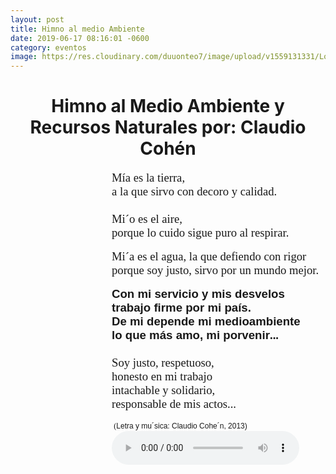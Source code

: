 ```yaml
---
layout: post
title: Himno al medio Ambiente
date: 2019-06-17 08:16:01 -0600
category: eventos
image: https://res.cloudinary.com/duuonteo7/image/upload/v1559131331/Logos/WhatsApp_Image_2019-05-18_at_14.11.12.jpg
---
```

<html>
<head>

</head>
<body>
<h1 style="text-align: center;"><strong>Himno al Medio Ambiente y Recursos Naturales por: Claudio Cohén</strong></h1>
<div dir="ltr">
<p style="margin: 0in 0in 0.0001pt 121.5pt; font-size: 12pt; font-family: 'Times New Roman',serif;"><span style="font-size: 14pt; font-family: ArialMT,serif; color: #191919;">Mía es la tierra,</span></p>
<p style="margin: 0in 0in 0.0001pt 121.5pt; font-size: 12pt; font-family: 'Times New Roman',serif;"><span style="font-size: 14pt; font-family: ArialMT,serif; color: #191919;">a la que sirvo con decoro y calidad.</span></p>
<p style="margin: 0in 0in 0.0001pt 121.5pt; font-size: 12pt; font-family: 'Times New Roman',serif;"><span style="font-size: 14pt; font-family: ArialMT,serif; color: #191919;"><br />Mi´o es el aire,</span></p>
<p style="margin: 0in 0in 0.0001pt 121.5pt; font-size: 12pt; font-family: 'Times New Roman',serif;"><span style="font-size: 14pt; font-family: ArialMT,serif; color: #191919;">porque lo cuido sigue puro al respirar.</span></p>
<p style="margin-left: 121.5pt; margin-right: 0in; font-size: 12pt; font-family: 'Times New Roman',serif;"><span style="font-size: 14pt; font-family: ArialMT,serif; color: #191919;">Mi´a es el agua, la que defiendo con rigor<br />porque soy justo, sirvo por un mundo mejor.</span></p>
<p style="margin: 0in 0in 0.0001pt 121.5pt; font-size: 12pt; font-family: 'Times New Roman',serif;"><b><span style="font-size: 14pt; font-family: Arial,sans-serif; color: #191919;">Con mi servicio y mis desvelos</span></b></p>
<p style="margin: 0in 0in 0.0001pt 121.5pt; font-size: 12pt; font-family: 'Times New Roman',serif;"><b><span style="font-size: 14pt; font-family: Arial,sans-serif; color: #191919;">trabajo firme por mi país.<br />De mi depende mi medioambiente</span></b></p>
<p style="margin: 0in 0in 0.0001pt 121.5pt; font-size: 12pt; font-family: 'Times New Roman',serif;"><b><span style="font-size: 14pt; font-family: Arial,sans-serif; color: #191919;">lo que más amo, mi porvenir</span></b><b><span style="font-size: 14pt; font-family: ArialMT,serif; color: #191919;">...</span></b></p>
<p style="margin: 0in 0in 0.0001pt 121.5pt; font-size: 12pt; font-family: 'Times New Roman',serif;"><b><span style="font-size: 14pt;">&nbsp;</span></b></p>
<p style="margin: 0in 0in 0.0001pt 121.5pt; font-size: 12pt; font-family: 'Times New Roman',serif;"><span style="font-size: 14pt; font-family: ArialMT,serif; color: #191919;">Soy justo, respetuoso,</span></p>
<p style="margin: 0in 0in 0.0001pt 121.5pt; font-size: 12pt; font-family: 'Times New Roman',serif;"><span style="font-size: 14pt; font-family: ArialMT,serif; color: #191919;">honesto en mi trabajo</span></p>
<p style="margin: 0in 0in 0.0001pt 121.5pt; font-size: 12pt; font-family: 'Times New Roman',serif;"><span style="font-size: 14pt; font-family: ArialMT,serif; color: #191919;">intachable y solidario,</span></p>
<p style="margin: 0in 0in 0.0001pt 121.5pt; font-size: 12pt; font-family: 'Times New Roman',serif;"><span style="font-size: 14pt;">r</span><span style="font-size: 14pt; font-family: ArialMT,serif; color: #191919;">esponsable de mis actos...</span><span style="font-size: 14pt;"></span></p>
<p style="margin: 0in 0in 0.0001pt 121.5pt; font-size: 12pt; font-family: 'Times New Roman',serif;"><span style="font-size: 10pt;">&nbsp;</span></p>
<p style="margin: 0in 0in 0.0001pt 121.5pt; font-size: 12pt; font-family: 'Times New Roman',serif;"><span style="font-size: 10pt;">&nbsp;</span><span style="font-size: 9pt;">(</span><span style="font-size: 9pt; font-family: Arial,sans-serif; color: #191919;">Letra y mu´sica: Claudio Cohe´n, 2013)</span></p>
<p style="margin: 0in 0in 0.0001pt 121.5pt; font-size: 12pt; font-family: 'Times New Roman',serif;"><span style="font-size: 9pt; font-family: Arial,sans-serif; color: #191919;"></span></p>
<p style="margin: 0in 0in 0.0001pt 121.5pt; font-size: 12pt; font-family: 'Times New Roman',serif;"><span style="font-size: 9pt; font-family: Arial,sans-serif; color: #191919;"><audio controls="controls" src="https://res.cloudinary.com/duuonteo7/video/upload/v1560782050/Himno_Medio_Ambiente_-_Claudio_Cohen.mp3"></audio></span></p>
<p style="margin: 0in 0in 0.0001pt 121.5pt; font-size: 12pt; font-family: 'Times New Roman',serif;"><span style="font-size: 9pt; font-family: Arial,sans-serif; color: #191919;"></span></p>
</div>
<p></p>
</body>

</html>
